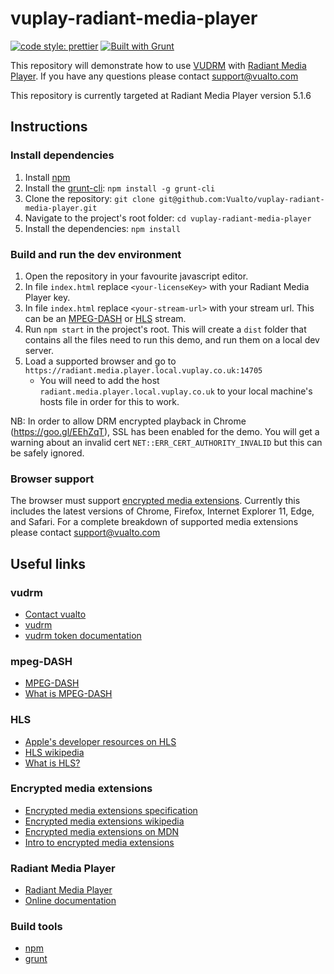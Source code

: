 # vuplay-radiant-media-player

[![code style: prettier](https://img.shields.io/badge/code_style-prettier-ff69b4.svg?style=flat-square)](https://github.com/prettier/prettier)
[![Built with Grunt](http://cdn.gruntjs.com/builtwith.svg)](https://gruntjs.com/)

This repository will demonstrate how to use [VUDRM](https://docs.vualto.com/projects/vudrm/en/latest/index.html) with [Radiant Media Player](https://www.radiantmediaplayer.com). If you have any questions please contact support@vualto.com

This repository is currently targeted at Radiant Media Player version 5.1.6

## Instructions

### Install dependencies

1. Install [npm](https://www.npmjs.com/)
2. Install the [grunt-cli](https://www.npmjs.com/package/grunt-cli): `npm install -g grunt-cli`
3. Clone the repository: `git clone git@github.com:Vualto/vuplay-radiant-media-player.git`
4. Navigate to the project's root folder: `cd vuplay-radiant-media-player`
5. Install the dependencies: `npm install`

### Build and run the dev environment

1. Open the repository in your favourite javascript editor.
2. In file `index.html` replace `<your-licenseKey>` with your Radiant Media Player key.
3. In file `index.html` replace `<your-stream-url>` with your stream url. This can be an [MPEG-DASH](https://en.wikipedia.org/wiki/Dynamic_Adaptive_Streaming_over_HTTP) or [HLS](https://developer.apple.com/streaming/) stream.
4. Run `npm start` in the project's root. This will create a `dist` folder that contains all the files need to run this demo, and run them on a local dev server.
5. Load a supported browser and go to `https://radiant.media.player.local.vuplay.co.uk:14705`
    - You will need to add the host `radiant.media.player.local.vuplay.co.uk` to your local machine's hosts file in order for this to work.

NB: In order to allow DRM encrypted playback in Chrome (https://goo.gl/EEhZqT), SSL has been enabled for the demo. You will get a warning about an invalid cert `NET::ERR_CERT_AUTHORITY_INVALID` but this can be safely ignored.

### Browser support

The browser must support [encrypted media extensions](https://www.w3.org/TR/2016/CR-encrypted-media-20160705/).
Currently this includes the latest versions of Chrome, Firefox, Internet Explorer 11, Edge, and Safari.
For a complete breakdown of supported media extensions please contact support@vualto.com

## Useful links

### vudrm

- [Contact vualto](https://www.vualto.com/contact-us/)
- [vudrm](https://docs.vualto.com/projects/vudrm/en/latest/index.html)
- [vudrm token documentation](https://docs.vualto.com/projects/vudrm/en/latest/VUDRM-token.html)

### mpeg-DASH

- [MPEG-DASH](https://en.wikipedia.org/wiki/Dynamic_Adaptive_Streaming_over_HTTP)
- [What is MPEG-DASH](https://www.streamingmedia.com/Articles/Editorial/What-Is-.../What-is-MPEG-DASH-79041.aspx)

### HLS

- [Apple's developer resources on HLS](https://developer.apple.com/streaming/)
- [HLS wikipedia](https://en.wikipedia.org/wiki/HTTP_Live_Streaming)
- [What is HLS?](<https://www.streamingmedia.com/Articles/Editorial/What-Is-.../What-is-HLS-(HTTP-Live-Streaming)-78221.aspx>)

### Encrypted media extensions

- [Encrypted media extensions specification](https://www.w3.org/TR/2016/CR-encrypted-media-20160705/)
- [Encrypted media extensions wikipedia](https://en.wikipedia.org/wiki/Encrypted_Media_Extensions)
- [Encrypted media extensions on MDN](https://developer.mozilla.org/en-US/docs/Web/API/Encrypted_Media_Extensions_API)
- [Intro to encrypted media extensions](https://www.html5rocks.com/en/tutorials/eme/basics/)

### Radiant Media Player

- [Radiant Media Player](https://www.radiantmediaplayer.com)
- [Online documentation](https://www.radiantmediaplayer.com/docs/latest/quick-start.html)

### Build tools

- [npm](https://www.npmjs.com/)
- [grunt](https://gruntjs.com/)
